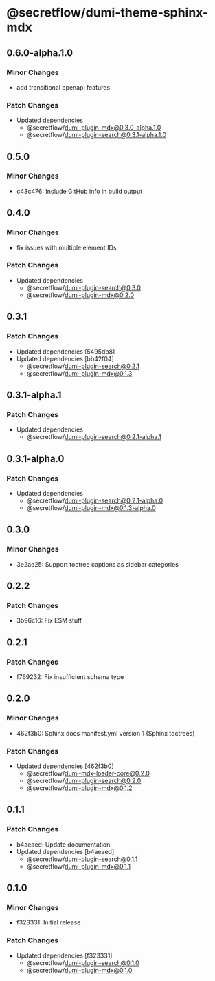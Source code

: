 # @secretflow/dumi-theme-sphinx-mdx

## 0.6.0-alpha.1.0

### Minor Changes

- add transitional openapi features

### Patch Changes

- Updated dependencies
  - @secretflow/dumi-plugin-mdx@0.3.0-alpha.1.0
  - @secretflow/dumi-plugin-search@0.3.1-alpha.1.0

## 0.5.0

### Minor Changes

- c43c476: Include GitHub info in build output

## 0.4.0

### Minor Changes

- fix issues with multiple element IDs

### Patch Changes

- Updated dependencies
  - @secretflow/dumi-plugin-search@0.3.0
  - @secretflow/dumi-plugin-mdx@0.2.0

## 0.3.1

### Patch Changes

- Updated dependencies [5495db8]
- Updated dependencies [bb42f04]
  - @secretflow/dumi-plugin-search@0.2.1
  - @secretflow/dumi-plugin-mdx@0.1.3

## 0.3.1-alpha.1

### Patch Changes

- Updated dependencies
  - @secretflow/dumi-plugin-search@0.2.1-alpha.1

## 0.3.1-alpha.0

### Patch Changes

- Updated dependencies
  - @secretflow/dumi-plugin-search@0.2.1-alpha.0
  - @secretflow/dumi-plugin-mdx@0.1.3-alpha.0

## 0.3.0

### Minor Changes

- 3e2ae25: Support toctree captions as sidebar categories

## 0.2.2

### Patch Changes

- 3b96c16: Fix ESM stuff

## 0.2.1

### Patch Changes

- f769232: Fix insufficient schema type

## 0.2.0

### Minor Changes

- 462f3b0: Sphinx docs manifest.yml version 1 (Sphinx toctrees)

### Patch Changes

- Updated dependencies [462f3b0]
  - @secretflow/dumi-mdx-loader-core@0.2.0
  - @secretflow/dumi-plugin-search@0.2.0
  - @secretflow/dumi-plugin-mdx@0.1.2

## 0.1.1

### Patch Changes

- b4aeaed: Update documentation.
- Updated dependencies [b4aeaed]
  - @secretflow/dumi-plugin-search@0.1.1
  - @secretflow/dumi-plugin-mdx@0.1.1

## 0.1.0

### Minor Changes

- f323331: Initial release

### Patch Changes

- Updated dependencies [f323331]
  - @secretflow/dumi-plugin-search@0.1.0
  - @secretflow/dumi-plugin-mdx@0.1.0
